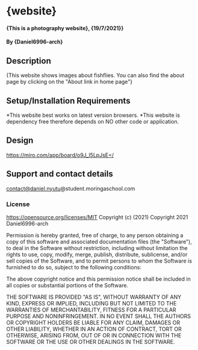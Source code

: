 # {website}
#### {This is a photography website}, {19/7/2021}}
#### By **{Daniel6996-arch}**
## Description
{This website shows images about fishflies. You can also find the about page by clicking on the "About link in home page"}
## Setup/Installation Requirements
*This website best works on latest version browsers.
*This website is dependency free therefore depends on NO other code or application.
## Design
https://miro.com/app/board/o9J_l5LpJsE=/
## Support and contact details
contact@daniel.nyutu@student.moringaschool.com
### License 
https://opensource.org/licenses/MIT
Copyright (c) (2021)
Copyright 2021 Daniel6996-arch

Permission is hereby granted, free of charge, to any person obtaining a copy of this software and associated documentation files (the "Software"), to deal in the Software without restriction, including without limitation the rights to use, copy, modify, merge, publish, distribute, sublicense, and/or sell copies of the Software, and to permit persons to whom the Software is furnished to do so, subject to the following conditions:

The above copyright notice and this permission notice shall be included in all copies or substantial portions of the Software.

THE SOFTWARE IS PROVIDED "AS IS", WITHOUT WARRANTY OF ANY KIND, EXPRESS OR IMPLIED, INCLUDING BUT NOT LIMITED TO THE WARRANTIES OF MERCHANTABILITY, FITNESS FOR A PARTICULAR PURPOSE AND NONINFRINGEMENT. IN NO EVENT SHALL THE AUTHORS OR COPYRIGHT HOLDERS BE LIABLE FOR ANY CLAIM, DAMAGES OR OTHER LIABILITY, WHETHER IN AN ACTION OF CONTRACT, TORT OR OTHERWISE, ARISING FROM, OUT OF OR IN CONNECTION WITH THE SOFTWARE OR THE USE OR OTHER DEALINGS IN THE SOFTWARE.